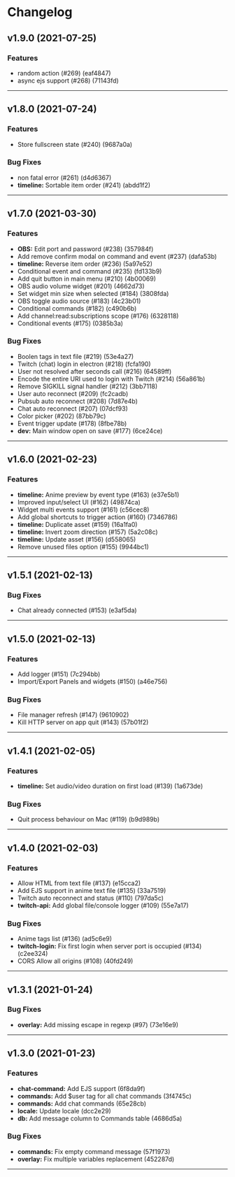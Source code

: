 # Changelog

## v1.9.0 (2021-07-25)

### Features

- random action (#269) (eaf4847)
- async ejs support (#268) (71143fd)

---

## v1.8.0 (2021-07-24)

### Features

- Store fullscreen state (#240) (9687a0a)

### Bug Fixes

- non fatal error (#261) (d4d6367)
- **timeline:** Sortable item order (#241) (abdd1f2)

---

## v1.7.0 (2021-03-30)

### Features

- **OBS:** Edit port and password (#238) (357984f)
- Add remove confirm modal on command and event (#237) (dafa53b)
- **timeline:** Reverse item order (#236) (5a97e52)
- Conditional event and command (#235) (fd133b9)
- Add quit button in main menu (#210) (4b00069)
- OBS audio volume widget (#201) (4662d73)
- Set widget min size when selected (#184) (3808fda)
- OBS toggle audio source (#183) (4c23b01)
- Conditional commands (#182) (c490b6b)
- Add channel:read:subscriptions scope (#176) (6328118)
- Conditional events (#175) (0385b3a)

### Bug Fixes

- Boolen tags in text file (#219) (53e4a27)
- Twitch (chat) login in electron (#218) (fcfa190)
- User not resolved after seconds call (#216) (64589ff)
- Encode the entire URI used to login with Twitch (#214) (56a861b)
- Remove SIGKILL signal handler (#212) (3bb7118)
- User auto reconnect (#209) (fc2cadb)
- Pubsub auto reconnect (#208) (7d87e4b)
- Chat auto reconnect (#207) (07dcf93)
- Color picker (#202) (87bb79c)
- Event trigger update (#178) (8fbe78b)
- **dev:** Main window open on save (#177) (6ce24ce)

---

## v1.6.0 (2021-02-23)

### Features

- **timeline:** Anime preview by event type (#163) (e37e5b1)
- Improved input/select UI (#162) (49874ca)
- Widget multi events support (#161) (c56cec8)
- Add global shortcuts to trigger action (#160) (7346786)
- **timeline:** Duplicate asset (#159) (16a1fa0)
- **timeline:** Invert zoom direction (#157) (5a2c08c)
- **timeline:** Update asset (#156) (d558065)
- Remove unused files option (#155) (9944bc1)

---

## v1.5.1 (2021-02-13)

### Bug Fixes

- Chat already connected (#153) (e3af5da)

---

## v1.5.0 (2021-02-13)

### Features

- Add logger (#151) (7c294bb)
- Import/Export Panels and widgets (#150) (a46e756)

### Bug Fixes

- File manager refresh (#147) (9610902)
- Kill HTTP server on app quit (#143) (57b01f2)

---

## v1.4.1 (2021-02-05)

### Features

- **timeline:** Set audio/video duration on first load (#139) (1a673de)

### Bug Fixes

- Quit process behaviour on Mac (#119) (b9d989b)

---

## v1.4.0 (2021-02-03)

### Features

- Allow HTML from text file (#137) (e15cca2)
- Add EJS support in anime text file (#135) (33a7519)
- Twitch auto reconnect and status (#110) (797da5c)
- **twitch-api:** Add global file/console logger (#109) (55e7a17)

### Bug Fixes

- Anime tags list (#136) (ad5c6e9)
- **twitch-login:** Fix first login when server port is occupied (#134) (c2ee324)
- CORS Allow all origins (#108) (40fd249)

---

## v1.3.1 (2021-01-24)

### Bug Fixes

- **overlay:** Add missing escape in regexp (#97) (73e16e9)

---

## v1.3.0 (2021-01-23)

### Features

- **chat-command:** Add EJS support (6f8da9f)
- **commands:** Add $user tag for all chat commands (3f4745c)
- **commands:** Add chat commands (65e28cb)
- **locale:** Update locale (dcc2e29)
- **db:** Add message column to Commands table (4686d5a)

### Bug Fixes

- **commands:** Fix empty command message (57f1973)
- **overlay:** Fix multiple variables replacement (452287d)

---

